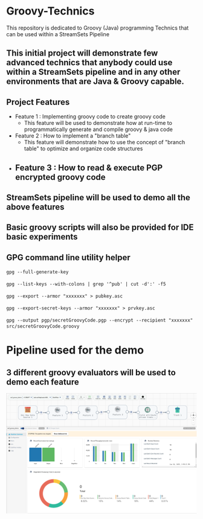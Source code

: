 # Groovy-Technics
This repository is dedicated to Groovy (Java) programming Technics that can be used within a StreamSets Pipeline 

## This initial project will demonstrate few advanced technics that anybody could use within a StreamSets pipeline and in any other environments that are Java & Groovy capable.

## Project Features

- Feature 1 : Implementing groovy code to create groovy code
    - This feature will be used to demonstrate how at run-time to programmatically generate and compile groovy & java
      code
- Feature 2 : How to implement a "branch table"
    - This feature will demonstrate how to use the concept of "branch table" to optimize and organize code structures
- Feature 3 : How to read & execute PGP encrypted groovy code
  - 

## StreamSets pipeline will be used to demo all the above features

## Basic groovy scripts will also be provided for IDE basic experiments

## GPG command line utility helper

````shell
gpg --full-generate-key

gpg --list-keys --with-colons | grep '^pub' | cut -d':' -f5

gpg --export --armor "xxxxxxx" > pubkey.asc

gpg --export-secret-keys --armor "xxxxxxx" > prvkey.asc

gpg --output pgp/secretGroovyCode.pgp --encrypt --recipient "xxxxxxx" src/secretGroovyCode.groovy
````

# Pipeline used for the demo

## 3 different groovy evaluators will be used to demo each feature

![Screenshot from 2025-01-10 15-05-20.png](images/Screenshot%20from%202025-01-10%2015-05-20.png)